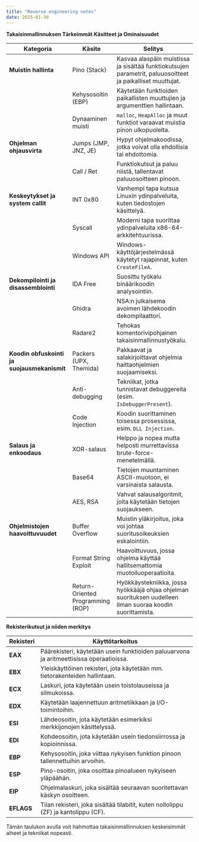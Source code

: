 ```yaml
---
title: "Reverse engineering notes"
date: 2025-01-30
---
```



**Takaisinmallinnuksen Tärkeimmät Käsitteet ja Ominaisuudet**

| **Kategoria**                               | **Käsite**                        | **Selitys**                                                                                                |
| ------------------------------------------- | --------------------------------- | ---------------------------------------------------------------------------------------------------------- |
| **Muistin hallinta**                        | Pino (Stack)                      | Kasvaa alaspäin muistissa ja sisältää funktiokutsujen parametrit, paluuosoitteet ja paikalliset muuttujat. |
|                                             | Kehysosoitin (EBP)                | Käytetään funktioiden paikallisten muuttujien ja argumenttien hallintaan.                                  |
|                                             | Dynaaminen muisti                 | `malloc`, `HeapAlloc` ja muut funktiot varaavat muistia pinon ulkopuolelta.                                |
| **Ohjelman ohjausvirta**                    | Jumps (JMP, JNZ, JE)              | Hypyt ohjelmakoodissa, jotka voivat olla ehdollisia tai ehdottomia.                                        |
|                                             | Call / Ret                        | Funktiokutsut ja paluu niistä, tallentavat paluuosoitteen pinoon.                                          |
| **Keskeytykset ja system callit**           | INT 0x80                          | Vanhempi tapa kutsua Linuxin ydinpalveluita, kuten tiedostojen käsittelyä.                                 |
|                                             | Syscall                           | Moderni tapa suorittaa ydinpalveluita x86-64-arkkitehtuurissa.                                             |
|                                             | Windows API                       | Windows-käyttöjärjestelmässä käytetyt rajapinnat, kuten `CreateFileA`.                                     |
| **Dekompilointi ja disassemblointi**        | IDA Free                          | Suosittu työkalu binäärikoodin analysointiin.                                                              |
|                                             | Ghidra                            | NSA:n julkaisema avoimen lähdekoodin dekompilaattori.                                                     |
|                                             | Radare2                           | Tehokas komentorivipohjainen takaisinmallinnustyökalu.                                                     |
| **Koodin obfuskointi ja suojausmekanismit** | Packers (UPX, Themida)            | Pakkaavat ja salakirjoittavat ohjelmia haittaohjelmien suojaamiseksi.                                      |
|                                             | Anti-debugging                    | Tekniikat, jotka tunnistavat debuggereita (esim. `IsDebuggerPresent`).                                     |
|                                             | Code Injection                    | Koodin suorittaminen toisessa prosessissa, esim. `DLL Injection`.                                          |
| **Salaus ja enkoodaus**                     | XOR-salaus                        | Helppo ja nopea mutta helposti murrettavissa brute-force-menetelmällä.                                     |
|                                             | Base64                            | Tietojen muuntaminen ASCII-muotoon, ei varsinaista salausta.                                               |
|                                             | AES, RSA                          | Vahvat salausalgoritmit, joita käytetään tietojen suojaukseen.                                             |
| **Ohjelmistojen haavoittuvuudet**           | Buffer Overflow                   | Muistin yläkirjoitus, joka voi johtaa suoritusoikeuksien eskalointiin.                                     |
|                                             | Format String Exploit             | Haavoittuvuus, jossa ohjelma käyttää hallitsemattomia muotoiluoperaatioita.                                |
|                                             | Return-Oriented Programming (ROP) | Hyökkäystekniikka, jossa hyökkääjä ohjaa ohjelman suorituksen uudelleen ilman suoraa koodin suorittamista. |

**Rekisterikutsut ja niiden merkitys**

| **Rekisteri** | **Käyttötarkoitus** |
|--------------|----------------|
| **EAX** | Päärekisteri, käytetään usein funktioiden paluuarvona ja aritmeettisissa operaatioissa. |
| **EBX** | Yleiskäyttöinen rekisteri, jota käytetään mm. tietorakenteiden hallintaan. |
| **ECX** | Laskuri, jota käytetään usein toistolauseissa ja silmukoissa. |
| **EDX** | Käytetään laajennettuun aritmetiikkaan ja I/O-toimintoihin. |
| **ESI** | Lähdeosoitin, jota käytetään esimerkiksi merkkijonojen käsittelyssä. |
| **EDI** | Kohdeosoitin, jota käytetään usein tiedonsiirrossa ja kopioinnissa. |
| **EBP** | Kehysosoitin, joka viittaa nykyisen funktion pinoon tallennettuihin arvoihin. |
| **ESP** | Pino-osoitin, joka osoittaa pinoalueen nykyiseen yläpäähän. |
| **EIP** | Ohjelmalaskuri, joka sisältää seuraavan suoritettavan käskyn osoitteen. |
| **EFLAGS** | Tilan rekisteri, joka sisältää tilabitit, kuten nollolippu (ZF) ja kantolippu (CF). |

Tämän taulukon avulla voit hahmottaa takaisinmallinnuksen keskeisimmät aiheet ja tekniikat nopeasti.


